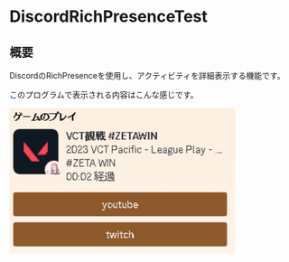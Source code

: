 # DiscordRichPresenceTest

## 概要 

DiscordのRichPresenceを使用し、アクティビティを詳細表示する機能です。

このプログラムで表示される内容はこんな感じです。 

<img src="https://raw.githubusercontent.com/yurisi0212/DiscordRichPresenceTest/174d0b514307a7182d6d71a569c5d21fe9900b7f/DiscordRichPresenceTest/image/image.png" width="400" alt="RichPresence">  
